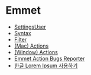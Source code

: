 # Emmet

- [SettingsUser](Resources/Settings_User.md)
- [Syntax](Resources/Syntax.md)
- [Filter](Resources/Filter.md)
- [(Mac) Actions](Resources/(Mac)_Actions.md)
- [(Window) Actions](Resources/(Window)_Actions.md)
- [Emmet Action Bugs Reporter](Resources/Emmet_Action_Bugs_Reporter.md)
- [한글 Lorem Ipsum 사용하기](Resources/한글_Lorem_Ipsum_사용하기.md)

